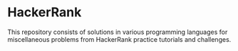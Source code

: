 # HackerRank

This repository consists of solutions in various programming languages for miscellaneous problems from HackerRank practice tutorials and challenges.


